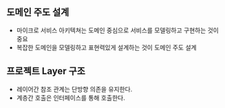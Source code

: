 ## 도메인 주도 설계

* 마이크로 서비스 아키텍쳐는 도메인 중심으로 서비스를 모델링하고 구현하는 것이 중요
* 복잡한 도메인을 모델링하고 표현력있게 설계하는 것이 도메인 주도 설계



## 프로젝트 Layer 구조

* 레이어간 참조 관계는 단방향 의존을 유지한다.
* 계층간 호출은 인터페이스를 통해 호출한다.

